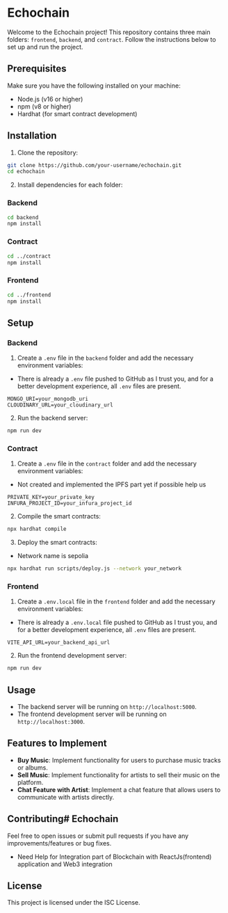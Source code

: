 # Echochain

Welcome to the Echochain project! This repository contains three main folders: `frontend`, `backend`, and `contract`. Follow the instructions below to set up and run the project.

## Prerequisites

Make sure you have the following installed on your machine:

- Node.js (v16 or higher)
- npm (v8 or higher)
- Hardhat (for smart contract development)

## Installation

1. Clone the repository:

```sh
git clone https://github.com/your-username/echochain.git
cd echochain
```

2. Install dependencies for each folder:

### Backend

```sh
cd backend
npm install
```

### Contract

```sh
cd ../contract
npm install
```

### Frontend

```sh
cd ../frontend
npm install
```

## Setup

### Backend

1. Create a `.env` file in the `backend` folder and add the necessary environment variables:

- There is already a `.env` file pushed to GitHub as I trust you, and for a better development experience, all `.env` files are present.

```
MONGO_URI=your_mongodb_uri
CLOUDINARY_URL=your_cloudinary_url
```

2. Run the backend server:

```sh
npm run dev
```

### Contract

1. Create a `.env` file in the `contract` folder and add the necessary environment variables:

- Not created and implemented the IPFS part yet if possible help us

```
PRIVATE_KEY=your_private_key
INFURA_PROJECT_ID=your_infura_project_id
```

2. Compile the smart contracts:

```sh
npx hardhat compile
```

3. Deploy the smart contracts:

- Network name is sepolia

```sh
npx hardhat run scripts/deploy.js --network your_network
```

### Frontend

1. Create a `.env.local` file in the `frontend` folder and add the necessary environment variables:

- There is already a `.env.local` file pushed to GitHub as I trust you, and for a better development experience, all `.env` files are present.

```
VITE_API_URL=your_backend_api_url
```

2. Run the frontend development server:

```sh
npm run dev
```

## Usage

- The backend server will be running on `http://localhost:5000`.
- The frontend development server will be running on `http://localhost:3000`.

## Features to Implement

- **Buy Music**: Implement functionality for users to purchase music tracks or albums.
- **Sell Music**: Implement functionality for artists to sell their music on the platform.
- **Chat Feature with Artist**: Implement a chat feature that allows users to communicate with artists directly.

## Contributing# Echochain

Feel free to open issues or submit pull requests if you have any improvements/features or bug fixes.

- Need Help for Integration part of Blockchain with ReactJs(frontend) application and Web3 integration

## License

This project is licensed under the ISC License.